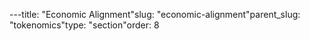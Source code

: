 ---title: "Economic Alignment"slug: "economic-alignment"parent_slug: "tokenomics"type: "section"order: 8